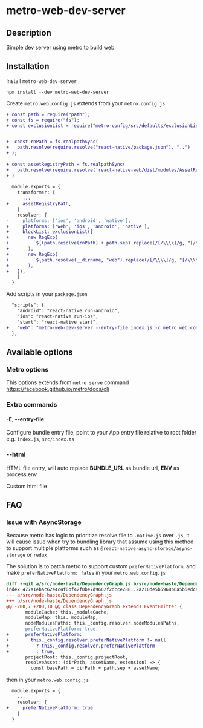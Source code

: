 # metro-web-dev-server

## Description

Simple dev server using metro to build web.

## Installation

Install `metro-web-dev-server`

```
npm install --dev metro-web-dev-server
```

Create `metro.web.config.js` extends from your `metro.config.js`

```diff
+ const path = require("path");
+ const fs = require("fs");
+ const exclusionList = require("metro-config/src/defaults/exclusionList");


+  const rnPath = fs.realpathSync(
+   path.resolve(require.resolve("react-native/package.json"), "..")
+ );
 
+ const assetRegistryPath = fs.realpathSync(
+   path.resolve(require.resolve('react-native-web/dist/modules/AssetRegistry/index.js'), '..'),
+ )
 
  module.exports = {
    transformer: {
      ...
+     assetRegistryPath,
    }
    resolver: {
-     platforms: ['ios', 'android', 'native'],
+     platforms: ['web', 'ios', 'android', 'native'],
+     blockList: exclusionList([
+       new RegExp(
+         `${(path.resolve(rnPath) + path.sep).replace(/[/\\\\]/g, "[/\\\\]")}.*`
+       ),
+       new RegExp(
+         `${path.resolve(__dirname, "web").replace(/[/\\\\]/g, "[/\\\\]")}.*`
+       ),
+   ]),
    }
  }

```

Add scripts in your `package.json`

```diff
  "scripts": {
    "android": "react-native run-android",
    "ios": "react-native run-ios",
    "start": "react-native start",
+   "web": "metro-web-dev-server --entry-file index.js -c metro.web.config.js"
  },
```

## Available options

### Metro options

This options extends from `metro serve` command https://facebook.github.io/metro/docs/cli

### Extra commands

#### **-E, --entry-file**

Configure bundle entry file, point to your App entry file relative to root folder e.g. `index.js`, `src/index.ts`

### **--html**

HTML file entry, will auto replace __BUNDLE_URL__ as bundle url, __ENV__ as process.env

Custom html file

## FAQ

### Issue with AsyncStorage

Because metro has logic to prioritize resolve file to `.native.js` over `.js`, it will cause issue when try to bundling library that assume using this method to support multiple platforms such as `@react-native-async-storage/async-storage` or `redux`

The solution is to patch metro to support custom `preferNativePlatform`, and make `preferNativePlatform: false` in your `metro.web.config.js`

```diff
diff --git a/src/node-haste/DependencyGraph.js b/src/node-haste/DependencyGraph.js
index 477a1ebac62e4c4f0bf42f0be7d9662f2dcce288..2a210de5b5968b6a5b5edca44d900b93c0e19f55 100644
--- a/src/node-haste/DependencyGraph.js
+++ b/src/node-haste/DependencyGraph.js
@@ -200,7 +200,10 @@ class DependencyGraph extends EventEmitter {
       moduleCache: this._moduleCache,
       moduleMap: this._moduleMap,
       nodeModulesPaths: this._config.resolver.nodeModulesPaths,
-      preferNativePlatform: true,
+      preferNativePlatform:
+        this._config.resolver.preferNativePlatform != null
+          ? this._config.resolver.preferNativePlatform
+          : true,
       projectRoot: this._config.projectRoot,
       resolveAsset: (dirPath, assetName, extension) => {
         const basePath = dirPath + path.sep + assetName;
```

then in your `metro.web.config.js`

```diff
  module.exports = {
    ...
    resolver: {
+     preferNativePlatform: true
    }
  }
```